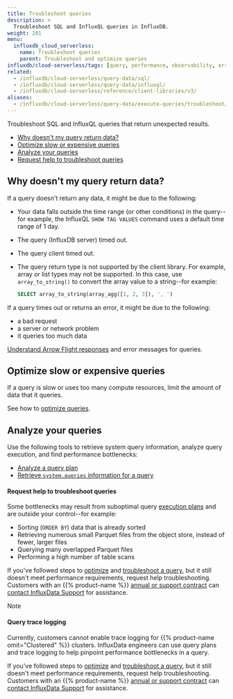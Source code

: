 ```yaml
---
title: Troubleshoot queries
description: >
  Troubleshoot SQL and InfluxQL queries in InfluxDB.
weight: 201
menu:
  influxdb_cloud_serverless:
    name: Troubleshoot queries
    parent: Troubleshoot and optimize queries
influxdb/cloud-serverless/tags: [query, performance, observability, errors, sql, influxql]
related:
  - /influxdb/cloud-serverless/query-data/sql/
  - /influxdb/cloud-serverless/query-data/influxql/
  - /influxdb/cloud-serverless/reference/client-libraries/v3/
aliases:
  - /influxdb/cloud-serverless/query-data/execute-queries/troubleshoot/
---
```


Troubleshoot SQL and InfluxQL queries that return unexpected results.

- [Why doesn't my query return data?](#why-doesnt-my-query-return-data)
- [Optimize slow or expensive queries](#optimize-slow-or-expensive-queries)
- [Analyze your queries](#analyze-your-queries)
- [Request help to troubleshoot queries](#request-help-to-troubleshoot-queries)

## Why doesn't my query return data?

If a query doesn't return any data, it might be due to the following:

- Your data falls outside the time range (or other conditions) in the query--for example, the InfluxQL `SHOW TAG VALUES` command uses a default time range of 1 day.
- The query (InfluxDB server) timed out.
- The query client timed out.
- The query return type is not supported by the client library.
  For example, array or list types may not be supported.
  In this case, use `array_to_string()` to convert the array value to a string--for example:

  ```sql
  SELECT array_to_string(array_agg([1, 2, 3]), ', ')
  ```

If a query times out or returns an error, it might be due to the following:

- a bad request
- a server or network problem
- it queries too much data

[Understand Arrow Flight responses](/influxdb/cloud-serverless/query-data/troubleshoot-and-optimize/flight-responses/) and error messages for queries.

## Optimize slow or expensive queries

If a query is slow or uses too many compute resources, limit the amount of data that it queries.

See how to [optimize queries](/influxdb/cloud-serverless/query-data/troubleshoot-and-optimize/optimize-queries/).

## Analyze your queries 

Use the following tools to retrieve system query information, analyze query execution,
and find performance bottlenecks:

- [Analyze a query plan](/influxdb/cloud-serverless/query-data/troubleshoot-and-optimize/analyze-query-plan/)
- [Retrieve `system.queries` information for a query](/influxdb/cloud-serverless/query-data/troubleshoot-and-optimize/system-information/)

#### Request help to troubleshoot queries

Some bottlenecks may result from suboptimal query [execution plans](/influxdb/cloud-serverless/reference/internals/query-plan/#physical-plan) and are outside your control--for example:

- Sorting (`ORDER BY`) data that is already sorted
- Retrieving numerous small Parquet files from the object store, instead of fewer, larger files
- Querying many overlapped Parquet files
- Performing a high number of table scans

If you've followed steps to [optimize](#why-is-my-query-slow) and
[troubleshoot a query](/influxdb/cloud-serverless/query-data/troubleshoot-and-optimize/troubleshoot/),
but it still doesn't meet performance requirements, request help troubleshooting.
Customers with an {{% product-name %}} [annual or support contract](https://www.influxdata.com/influxdb-cloud-pricing/)
can [contact InfluxData Support](https://support.influxdata.com/) for assistance.

> [!Note]
>
> #### Query trace logging
>
> Currently, customers cannot enable trace logging for {{% product-name omit="Clustered" %}} clusters.
> InfluxData engineers can use query plans and trace logging to help pinpoint performance bottlenecks in a query.
>
> If you've followed steps to [optimize](#why-is-my-query-slow) and
> [troubleshoot a query](/influxdb/cloud-serverless/query-data/troubleshoot-and-optimize/troubleshoot/),
> but it still doesn't meet performance requirements, request help troubleshooting.
> Customers with an {{% product-name %}} [annual or support contract](https://www.influxdata.com/influxdb-cloud-pricing/)
> can [contact InfluxData Support](https://support.influxdata.com/) for assistance.
